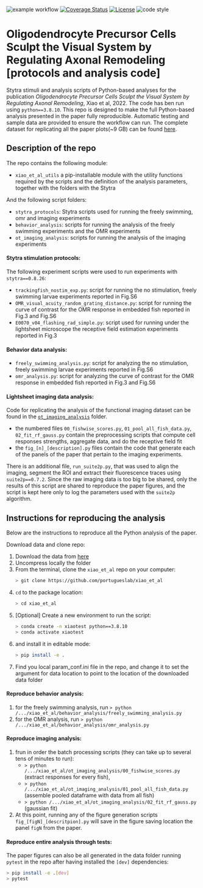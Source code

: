 ![example workflow](https://github.com/portugueslab/xiao_et_al/actions/workflows/main.yml/badge.svg)
[![Coverage Status](https://coveralls.io/repos/github/portugueslab/xiao_et_al/badge.svg)](https://coveralls.io/github/portugueslab/xiao_et_al)
[![License](https://img.shields.io/badge/License-BSD_3--Clause-blue.svg)](https://opensource.org/licenses/BSD-3-Clause)
![code style](https://img.shields.io/badge/code%20style-black-black)


# Oligodendrocyte Precursor Cells Sculpt the Visual System by Regulating Axonal Remodeling [protocols and analysis code]
Stytra stimuli and analysis scripts of Python-based analyses for the publication _Oligodendrocyte Precursor Cells Sculpt the Visual System by Regulating Axonal Remodeling_, Xiao et al, 2022. The code has ben run using `python==3.8.10`.
This repo is designed to make the full Python-based analysis presented in the paper fully reproducible. Automatic testing and sample data are provided to ensure the workflow can run. The complete dataset for replicating all the paper plots(~9 GB) can be found [here](https://zenodo.org/record/5894604#.Ye1AuS8w1QI). 

## Description of the repo
The repo contains the following module:
 - `xiao_et_al_utils` a pip-installable module with the utility functions required by the scripts and the definition of the analysis parameters, together with the folders with the Stytra

And the following script folders:
 - `stytra_protocols`: Stytra scripts used for running the freely swimming, omr and imaging experiments
 - `behavior_analysis`: scripts for running the analysis of the freely swimming experiments and the OMR experiments
 - `ot_imaging_analysis`: scripts for running the analysis of the imaging experiments

#### Stytra stimulation protocols:
The following experiment scripts were used to run experiments with `stytra==0.8.26`:
 - `trackingfish_nostim_exp.py`: script for running the no stimulation, freely swimming larvae experiments reported in Fig.S6
 - `OMR_visual_acuity_random_grating_distance.py`: script for running the curve of contrast for the OMR response in embedded fish reported in Fig.3 and Fig.S6
 - `E0070_v04_flashing_rad_simple.py`: script used for running under the lightsheet microscope the receptive field estimation experiments reported in Fig.3
 
 #### Behavior data analysis:
 - `freely_swimming_analysis.py`: script for analyzing the no stimulation, freely swimming larvae experiments reported in Fig.S6
 - `omr_analysis.py`: script for analyzing the curve of contrast for the OMR response in embedded fish reported in Fig.3 and Fig.S6
 
 #### Lightsheet imaging data analysis:
 Code for replicating the analysis of the functional imaging dataset can be found in the [`ot_imaging_analysis`](https://github.com/portugueslab/xiao_et_al/tree/main/ot_imaging_analysis) folder.
- the numbered files `00_fishwise_scores.py`, `01_pool_all_fish_data.py`, `02_fit_rf_gauss.py` contain the preprocessing scripts that compute cell responses strengths, aggregate data, and do the receptive field fit
- the `fig_[n]_[description].py` files contain the code that generate each of the panels of the paper that pertain to the imaging experiments.

There is an additional file, `run_suite2p.py`, that was used to align the imaging, segment the ROI and extract their fluorescence traces using `suite2p==0.7.2`. Since the raw imaging data is too big to be shared, only the results of this script are shared to reproduce the paper figures, and the script is kept here only to log the parameters used with the `suite2p` algorithm.


## Instructions for reproducing the analysis
Below are the instructions to reproduce all the Python analysis of the paper.

Download data and clone repo:
1. Download the data from [here](https://zenodo.org/record/5894604#.Ye1AuS8w1QI)
2. Uncompress locally the folder
3. From the terminal, clone the `xiao_et_al` repo on your computer:
    ```bash
    > git clone https://github.com/portugueslab/xiao_et_al
    ```
5. `cd` to the package location:
    ```bash
    > cd xiao_et_al
    ```
6. [Optional] Create a new environment to run the script:
    ```bash
    > conda create -n xiaotest python==3.8.10
    > conda activate xiaotest
    ```
7. and install it in editable mode:
    ```bash
    > pip install -e . 
    ```
7. Find you local param_conf.ini file in the repo, and change it to set the argument for data location to point to the location of the downloaded data folder

#### Reproduce behavior analysis:
1. for the freely swimming analysis, run `> python /.../xiao_et_al/behavior_analysis/freely_swimming_analysis.py`
2. for the OMR analysis, run `> python /.../xiao_et_al/behavior_analysis/omr_analysis.py`

#### Reproduce imaging analysis:
1. frun in order the batch processing scripts (they can take up to several tens of minutes to run):  
    - `> python /.../xiao_et_al/ot_imaging_analysis/00_fishwise_scores.py` (extract responses for every fish), 
    - `> python /.../xiao_et_al/ot_imaging_analysis/01_pool_all_fish_data.py` (assemble pooled dataframe with data from all fish) 
    - `> python /.../xiao_et_al/ot_imaging_analysis/02_fit_rf_gauss.py` (gaussian fit)
2. At this point, running any of the figure generation scripts `fig_[figN]_[descritpion].py` will save in the figure saving location the panel `figN` from the paper.

#### Reproduce entire analysis through tests:
The paper figures can also be all generated in the data folder running `pytest` in the repo after having installed the `[dev]` dependencies:
```bash
> pip install -e .[dev]
> pytest
```


